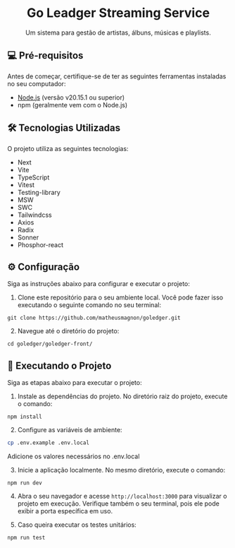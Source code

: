 <h1 align="center">Go Leadger Streaming Service </h1>

<p align="center">
  Um sistema para gestão de artistas, álbuns, músicas e playlists. 
</p>

## 💻 Pré-requisitos

Antes de começar, certifique-se de ter as seguintes ferramentas instaladas no seu computador:

- [Node.js](https://nodejs.org) (versão v20.15.1 ou superior)
- npm (geralmente vem com o Node.js)

## 🛠️ Tecnologias Utilizadas

O projeto utiliza as seguintes tecnologias:

- Next
- Vite
- TypeScript
- Vitest
- Testing-library
- MSW
- SWC
- Tailwindcss
- Axios
- Radix
- Sonner
- Phosphor-react

## ⚙️ Configuração

Siga as instruções abaixo para configurar e executar o projeto:

1. Clone este repositório para o seu ambiente local. Você pode fazer isso executando o seguinte comando no seu terminal:
```
git clone https://github.com/matheusmagnon/goledger.git
```
2. Navegue até o diretório do projeto:
```
cd goledger/goledger-front/
```

## 🚀 Executando o Projeto

Siga as etapas abaixo para executar o projeto:

1. Instale as dependências do projeto. No diretório raiz do projeto, execute o comando:
```
npm install
```
2. Configure as variáveis de ambiente:
```bash
cp .env.example .env.local
```
Adicione os valores necessários no .env.local

3. Inicie a aplicação localmente. No mesmo diretório, execute o comando:
```
npm run dev
```
4. Abra o seu navegador e acesse `http://localhost:3000` para visualizar o projeto em execução. Verifique também o seu terminal, pois ele pode exibir a porta específica em uso.

5. Caso queira executar os testes unitários:
```
npm run test
```